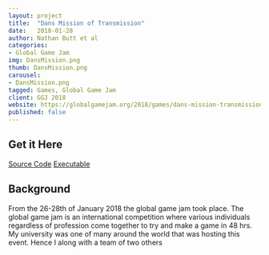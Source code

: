 ```yaml
---
layout: project
title:  "Dans Mission of Transmission"
date:   2018-01-28
author: Nathan Butt et al
categories:
- Global Game Jam
img: DansMission.png
thumb: DansMission.png
carousel:
- DansMission.png
tagged: Games, Global Game Jam
client: GGJ 2018
website: https://globalgamejam.org/2018/games/dans-mission-transmission
published: false
---
```


## Get it Here
[Source Code](https://ggj.s3.amazonaws.com/games/2018/01/179773/src/qtyhQ/Dan-sMissionOfTransmission-1.0.zip)
[Executable](https://ggj.s3.amazonaws.com/games/2018/01/179773/exec/qtyhQ/DansMissionOfTransmission.exe)

## Background
From the 26-28th of January 2018 the global game jam took place. The global game jam is an international competition where various individuals regardless of profession come together to try and make a game in 48 hrs. My university was one of many around the world that was hosting this event. Hence I along with a team of two others
